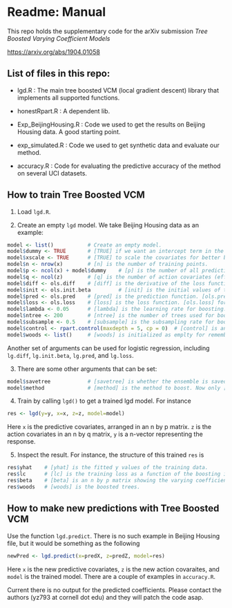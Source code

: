 # Readme: Manual

This repo holds the supplementary code for the arXiv submission *Tree Boosted Varying Coefficient Models*

https://arxiv.org/abs/1904.01058


## List of files in this repo:

+ lgd.R : The main tree boosted VCM (local gradient descent) library that implements all supported functions.

+ honestRpart.R : A dependent lib. 

+ Exp_BeijingHousing.R : Code we used to get the results on Beijing Housing data. A good starting point.

+ exp_simulated.R : Code we used to get synthetic data and evaluate our method.

+ accuracy.R : Code for evaluating the predictive accuracy of the method on several UCI datasets.

## How to train Tree Boosted VCM

1. Load `lgd.R`.

2. Create an empty `lgd` model. We take Beijing Housing data as an example:
```r
model <- list()           # Create an empty model.
model$dummy <- TRUE       # [TRUE] if we want an intercept term in the linear part. [FALSE] otherwise. 
model$xscale <- TRUE      # [TRUE] to scale the covariates for better boosting result. Always set to [TRUE].
model$n <- nrow(x)        # [n] is the number of training points.
model$p <- ncol(x) + model$dummy    # [p] is the number of all predictive covariates.
model$q <- ncol(z)        # [q] is the number of action covariates (effect modifiers).
model$diff <- ols.diff    # [diff] is the derivative of the loss function. [ols.diff] for ordinary least square (regression).
model$init <- ols.init.beta         # [init] is the initial values of the parameters. [ols.init.beta] for regression.
model$pred <- ols.pred    # [pred] is the prediction function. [ols.pred] for regression. 
model$loss <- ols.loss    # [loss] is the loss function. [ols.loss] for regression.
model$lambda <- 0.05      # [lambda] is the learning rate for boosting.
model$ntree <- 200        # [ntree] is the number of trees used for boosting.
model$subsample <- 0.5    # [subsample] is the subsampling rate for boosting.
model$control <- rpart.control(maxdepth = 5, cp = 0)  # [control] is an [rpart.control] object that tells how to trees.
model$woods <- list()     # [woods] is initialized as emplty for remembering the boosting history. 
```
Another set of arguments can be used for logistic regression, including `lg.diff`, `lg.init.beta`, `lg.pred`, and `lg.loss`. 

3. There are some other arguments that can be set:
```r
model$savetree            # [savetree] is whether the ensemble is saved. Set to [FALSE] when no need to make predictions.
model$method              # [method] is the method to boost. Now only [ordinary] works. Please leave empty.
```

4. Train by calling `lgd()` to get a trained lgd model. For instance
```r
res <- lgd(y=y, x=x, z=z, model=model)
```
Here `x` is the predictive covariates, arranged in an n by p matrix. `z` is the action covariates in an n by q matrix, `y` is a n-vector representing the response.

5. Inspect the result. For instance, the structure of this trained `res` is 
```r
res$yhat    # [yhat] is the fitted y values of the training data. 
res$lc      # [lc] is the training loss as a function of the boosting iterations.
res$beta    # [beta] is an n by p matrix showing the varying coefficients for every training point.
res$woods   # [woods] is the boosted trees.
```

## How to make new predictions with Tree Boosted VCM
Use the function `lgd.predict`. There is no such example in Beijing Housing file, but it would be something as the following
```r
newPred <- lgd.predict(x=predX, z=predZ, model=res)
```
Here `x` is the new predictive covariates, `z` is the new action covaraites, and `model` is the trained model. There are a couple of examples in `accuracy.R`.

Current there is no output for the predicted coefficients. Please contact the authors (yz793 at cornell dot edu) and they will patch the code asap.
